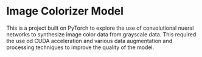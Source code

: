 # Image Colorizer Model
This is a project built on PyTorch to explore the use of convolutional nueral networks to synthesize image color data from grayscale data. This required the use od CUDA acceleration and various data augmentation and processing techniques to improve the quality of the model.
